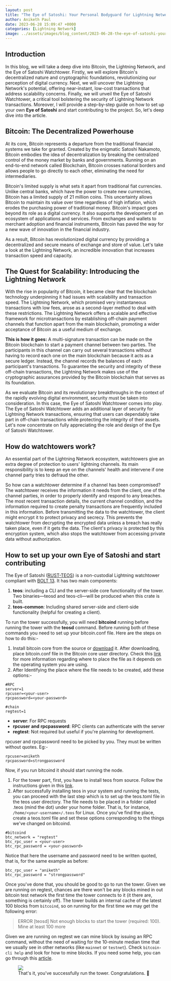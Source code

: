 ```yaml
---
layout: post
title: "The Eye of Satoshi: Your Personal Bodyguard for Lightning Network Transactions"
author: Aniketh Paul
date: 2023-06-28 15:09:47 +0000
categories: [Lightning Network]
image: ../assets/images/blog_content/2023-06-28-the-eye-of-satoshi-your-personal-bodyguard-for-lightning-network-transactions_afebc9f4.png
---
```


## **Introduction**

In this blog, we will take a deep dive into Bitcoin, the Lightning Network, and the Eye of Satoshi Watchtower. Firstly, we will explore Bitcoin's decentralized nature and cryptographic foundations, revolutionizing our perception of digital currency. Next, we will uncover the Lightning Network's potential, offering near-instant, low-cost transactions that address scalability concerns. Finally, we will unveil the Eye of Satoshi Watchtower, a critical tool bolstering the security of Lightning Network transactions. Moreover, I will provide a step-by-step guide on how to set up your own **Eye of Satoshi** and start contributing to the project. So, let's deep dive into the article.

## **Bitcoin: The Decentralized Powerhouse**

At its core, Bitcoin represents a departure from the traditional financial systems we take for granted. Created by the enigmatic Satoshi Nakamoto, Bitcoin embodies the idea of ​​decentralization by breaking the centralized control of the money market by banks and governments. Running on an end-to-end network called Blockchain, Bitcoin crosses national borders and allows people to go directly to each other, eliminating the need for intermediaries.

Bitcoin's limited supply is what sets it apart from traditional fiat currencies. Unlike central banks, which have the power to create new currencies, Bitcoin has a limited supply of 21 million coins. This uncertainty allows Bitcoin to maintain its value over time regardless of high inflation, which erodes the purchasing power of traditional money. Bitcoin's impact goes beyond its role as a digital currency. It also supports the development of an ecosystem of applications and services. From exchanges and wallets to merchant adoption and financial instruments, Bitcoin has paved the way for a new wave of innovation in the financial industry.

As a result, Bitcoin has revolutionized digital currency by providing a decentralized and secure means of exchange and store of value. Let's take a look at the Lightning Network, an incredible innovation that increases transaction speed and capacity.

## **The Quest for Scalability: Introducing the Lightning Network**

With the rise in popularity of Bitcoin, it became clear that the blockchain technology underpinning it had issues with scalability and transaction speed. The Lightning Network, which promised very instantaneous transactions with low fees, arose as a second-layer method to deal with these restrictions. The Lightning Network offers a scalable and effective framework for microtransactions by establishing off-chain payment channels that function apart from the main blockchain, promoting a wider acceptance of Bitcoin as a useful medium of exchange.

**This is how it goes:** A multi-signature transaction can be made on the Bitcoin blockchain to start a payment channel between two parties. The participants in this channel can carry out several transactions without having to record each one on the main blockchain because it acts as a secure ledger. Instead, the channel records the balances of each participant's transactions. To guarantee the security and integrity of these off-chain transactions, the Lightning Network makes use of the cryptographic assurances provided by the Bitcoin blockchain that serves as its foundation.

As we evaluate Bitcoin and its revolutionary breakthroughs in the context of the rapidly evolving digital environment, security must be taken into consideration. In this case, the Eye of Satoshi Watchtower comes into play. The Eye of Satoshi Watchtower adds an additional layer of security for Lightning Network transactions, ensuring that users can dependably take part in off-chain transactions while protecting the integrity of their assets. Let's now concentrate on fully appreciating the role and design of the Eye of Satoshi Watchtower.

## **How do watchtowers work?**

An essential part of the Lightning Network ecosystem, watchtowers give an extra degree of protection to users' lightning channels. Its main responsibility is to keep an eye on the channels' health and intervene if one channel party tries to defraud the other.

So how can a watchtower determine if a channel has been compromised? The watchtower receives the information it needs from the client, one of the channel parties, in order to properly identify and respond to any breaches. The most recent transaction details, the current channel condition, and the information required to create penalty transactions are frequently included in this information. Before transmitting the data to the watchtower, the client might encrypt it to protect privacy and secrecy. This prevents the watchtower from decrypting the encrypted data unless a breach has really taken place, even if it gets the data. The client's privacy is protected by this encryption system, which also stops the watchtower from accessing private data without authorization.

## **How to set up your own Eye of Satoshi and start contributing**

The Eye of Satoshi ([RUST-TEOS](https://github.com/talaia-labs/rust-teos?ref=blog.summerofbitcoin.org)) is a non-custodial Lightning watchtower compliant with [BOLT 13](https://github.com/sr-gi/bolt13/blob/master/13-watchtowers.md?ref=blog.summerofbitcoin.org). It has two main components:

1. **teos**: including a CLI and the server-side core functionality of the tower. Two binaries—teosd and teos-cli—will be produced when this crate is built.
2. **teos-common**: Including shared server-side and client-side functionality (helpful for creating a client).

To run the tower successfully, you will need **bitcoind** running before running the tower with the **teosd** command. Before running both of these commands you need to set up your bitcoin.conf file. Here are the steps on how to do this:-

1. Install bitcoin core from the source or [download](https://bitcoin.org/en/download?ref=blog.summerofbitcoin.org) it. After downloading, place bitcoin.conf file in the Bitcoin core user directory. Check this [link](https://en.bitcoin.it/wiki/Data_directory?ref=blog.summerofbitcoin.org) for more information regarding where to place the file as it depends on the operating system you are using.
2. After Identifying the place where the file needs to be created, add these options:-

```
#RPC
server=1
rpcuser=<your-user>
rpcpassword=<your-password>

#chain
regtest=1

```

* **server**: For RPC requests
* **rpcuser** **and** **rpcpassword**: RPC clients can authenticate with the server
* **regtest**: Not required but useful if you're planning for development.

rpcuser and rpcpassword need to be picked by you. They must be written without quotes. Eg:-

```
rpcuser=aniketh
rpcpassword=strongpassword

```

Now, if you run bitcoind it should start running the node.

1. For the tower part, first, you have to install teos from source. Follow the instructions given in this [link](https://github.com/talaia-labs/rust-teos/blob/master/INSTALL.md?ref=blog.summerofbitcoin.org).
2. After successfully installing teos in your system and running the tests, you can proceed with the last step which is to set up the teos.toml file in the teos user directory. The file needs to be placed in a folder called .teos (mind the dot) under your home folder. That is, for instance, `/home/<your-username>/.teos` for Linux. Once you've find the place, create a teos.toml file and set these options corresponding to the things we've changed on bitcoind.

```
#bitcoind
btc_network = "regtest"
btc_rpc_user = <your-user>
btc_rpc_password = <your-password>

```

Notice that here the username and password need to be written quoted, that is, for the same example as before:

```
btc_rpc_user = "aniketh"
btc_rpc_password = "strongpassword"

```

Once you've done that, you should be good to go to run the tower. Given we are running on regtest, chances are there won't be any blocks mined in out bitcoin test network the first time the tower connects to it (it there are, something is certainly off). The tower builds an internal cache of the latest 100 blocks from `bitcoind`, so on running for the first time we may get the following error:

> ERROR [teosd] Not enough blocks to start the tower (required: 100). Mine at least 100 more

Given we are running on regtest we can mine block by issuing an RPC command, without the need of waiting for the 10-minute median time that we usually see in other networks (like `mainnet` or `testnet`). Check `bitcoin-cli help` and look for how to mine blocks. If you need some help, you can go through this [article](https://developer.bitcoin.org/examples/testing.html?ref=blog.summerofbitcoin.org).

<figure>
<img src="https://cdn.hashnode.com/res/hashnode/image/upload/v1685559673144/749f3c9b-ef51-410b-8f21-ef12059b6914.png?auto=compress,format&format=webp"/>
<figcaption>That's it, you've successfully run the tower. Congratulations. 🎉</figcaption>
</figure>
